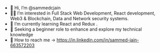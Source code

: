 - 👋 Hi, I’m @sammedcjain
- 👨‍💻 I’m interested in Full Stack Web Development, React development, Web3 & Blockchain, Data and Network security systems. 
- 👀 I’m currently learning React and Redux .
- 💼 Seeking a beginner role to enhance and explore my technical knowledge
- 📧 How to reach me -> 
https://in.linkedin.com/in/sammed-jain-663572203


<!---
sammedcjain/sammedcjain is a ✨ special ✨ repository because its `README.md` (this file) appears on your GitHub profile.
You can click the Preview link to take a look at your changes.
--->
